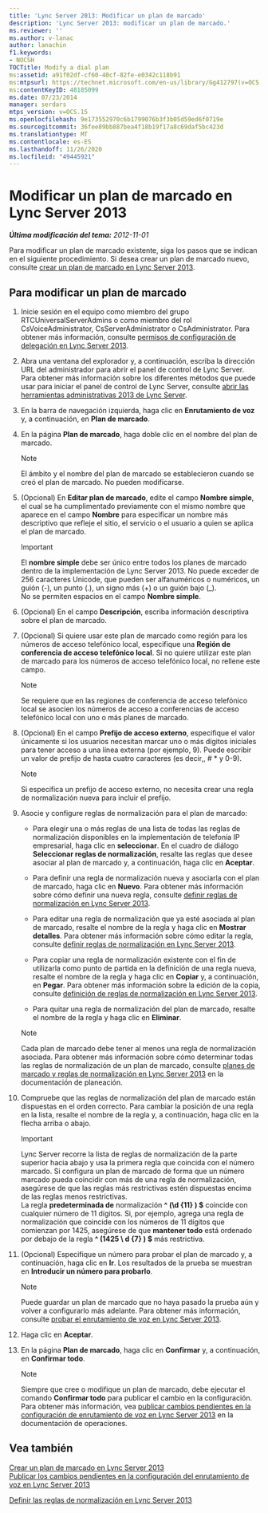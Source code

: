 ```yaml
---
title: 'Lync Server 2013: Modificar un plan de marcado'
description: 'Lync Server 2013: modificar un plan de marcado.'
ms.reviewer: ''
ms.author: v-lanac
author: lanachin
f1.keywords:
- NOCSH
TOCTitle: Modify a dial plan
ms:assetid: a91f02df-cf60-40cf-82fe-e0342c118b91
ms:mtpsurl: https://technet.microsoft.com/en-us/library/Gg412797(v=OCS.15)
ms:contentKeyID: 48185099
ms.date: 07/23/2014
manager: serdars
mtps_version: v=OCS.15
ms.openlocfilehash: 9e173552970c6b1799076b3f3b05d59ed6f0719e
ms.sourcegitcommit: 36fee89bb887bea4f18b19f17a8c69daf5bc423d
ms.translationtype: MT
ms.contentlocale: es-ES
ms.lasthandoff: 11/26/2020
ms.locfileid: "49445921"
---
```

# <a name="modify-a-dial-plan-in-lync-server-2013"></a>Modificar un plan de marcado en Lync Server 2013

<div data-xmlns="http://www.w3.org/1999/xhtml">

<div class="topic" data-xmlns="http://www.w3.org/1999/xhtml" data-msxsl="urn:schemas-microsoft-com:xslt" data-cs="https://msdn.microsoft.com/">

<div data-asp="https://msdn2.microsoft.com/asp">



</div>

<div id="mainSection">

<div id="mainBody">

<span> </span>

_**Última modificación del tema:** 2012-11-01_

Para modificar un plan de marcado existente, siga los pasos que se indican en el siguiente procedimiento. Si desea crear un plan de marcado nuevo, consulte [crear un plan de marcado en Lync Server 2013](lync-server-2013-create-a-dial-plan.md).

<div>

## <a name="to-modify-a-dial-plan"></a>Para modificar un plan de marcado

1.  Inicie sesión en el equipo como miembro del grupo RTCUniversalServerAdmins o como miembro del rol CsVoiceAdministrator, CsServerAdministrator o CsAdministrator. Para obtener más información, consulte [permisos de configuración de delegación en Lync Server 2013](lync-server-2013-delegate-setup-permissions.md).

2.  Abra una ventana del explorador y, a continuación, escriba la dirección URL del administrador para abrir el panel de control de Lync Server. Para obtener más información sobre los diferentes métodos que puede usar para iniciar el panel de control de Lync Server, consulte [abrir las herramientas administrativas 2013 de Lync Server](lync-server-2013-open-lync-server-administrative-tools.md).

3.  En la barra de navegación izquierda, haga clic en **Enrutamiento de voz** y, a continuación, en **Plan de marcado**.

4.  En la página **Plan de marcado**, haga doble clic en el nombre del plan de marcado.
    
    <div>
    

    > [!NOTE]  
    > El ámbito y el nombre del plan de marcado se establecieron cuando se creó el plan de marcado. No pueden modificarse.

    
    </div>

5.  (Opcional) En **Editar plan de marcado**, edite el campo **Nombre simple**, el cual se ha cumplimentado previamente con el mismo nombre que aparece en el campo **Nombre** para especificar un nombre más descriptivo que refleje el sitio, el servicio o el usuario a quien se aplica el plan de marcado.
    
    <div>
    

    > [!IMPORTANT]  
    > El <STRONG>nombre simple</STRONG> debe ser único entre todos los planes de marcado dentro de la implementación de Lync Server 2013. No puede exceder de 256 caracteres Unicode, que pueden ser alfanuméricos o numéricos, un guión (-), un punto (.), un signo más (+) o un guión bajo (_).<BR>No se permiten espacios en el campo <STRONG>Nombre simple</STRONG>.

    
    </div>

6.  (Opcional) En el campo **Descripción**, escriba información descriptiva sobre el plan de marcado.

7.  (Opcional) Si quiere usar este plan de marcado como región para los números de acceso telefónico local, especifique una **Región de conferencia de acceso telefónico local**. Si no quiere utilizar este plan de marcado para los números de acceso telefónico local, no rellene este campo.
    
    <div>
    

    > [!NOTE]  
    > Se requiere que en las regiones de conferencia de acceso telefónico local se asocien los números de acceso a conferencias de acceso telefónico local con uno o más planes de marcado.

    
    </div>

8.  (Opcional) En el campo **Prefijo de acceso externo**, especifique el valor únicamente si los usuarios necesitan marcar uno o más dígitos iniciales para tener acceso a una línea externa (por ejemplo, 9). Puede escribir un valor de prefijo de hasta cuatro caracteres (es decir,, \# \* y 0-9).
    
    <div>
    

    > [!NOTE]  
    > Si especifica un prefijo de acceso externo, no necesita crear una regla de normalización nueva para incluir el prefijo.

    
    </div>

9.  Asocie y configure reglas de normalización para el plan de marcado:
    
      - Para elegir una o más reglas de una lista de todas las reglas de normalización disponibles en la implementación de telefonía IP empresarial, haga clic en **seleccionar**. En el cuadro de diálogo **Seleccionar reglas de normalización**, resalte las reglas que desee asociar al plan de marcado y, a continuación, haga clic en **Aceptar**.
    
      - Para definir una regla de normalización nueva y asociarla con el plan de marcado, haga clic en **Nuevo**. Para obtener más información sobre cómo definir una nueva regla, consulte [definir reglas de normalización en Lync Server 2013](lync-server-2013-defining-normalization-rules.md).
    
      - Para editar una regla de normalización que ya esté asociada al plan de marcado, resalte el nombre de la regla y haga clic en **Mostrar detalles**. Para obtener más información sobre cómo editar la regla, consulte [definir reglas de normalización en Lync Server 2013](lync-server-2013-defining-normalization-rules.md).
    
      - Para copiar una regla de normalización existente con el fin de utilizarla como punto de partida en la definición de una regla nueva, resalte el nombre de la regla y haga clic en **Copiar** y, a continuación, en **Pegar**. Para obtener más información sobre la edición de la copia, consulte [definición de reglas de normalización en Lync Server 2013](lync-server-2013-defining-normalization-rules.md).
    
      - Para quitar una regla de normalización del plan de marcado, resalte el nombre de la regla y haga clic en **Eliminar**.
    
    <div>
    

    > [!NOTE]  
    > Cada plan de marcado debe tener al menos una regla de normalización asociada. Para obtener más información sobre cómo determinar todas las reglas de normalización de un plan de marcado, consulte <A href="lync-server-2013-dial-plans-and-normalization-rules.md">planes de marcado y reglas de normalización en Lync Server 2013</A> en la documentación de planeación.

    
    </div>

10. Compruebe que las reglas de normalización del plan de marcado están dispuestas en el orden correcto. Para cambiar la posición de una regla en la lista, resalte el nombre de la regla y, a continuación, haga clic en la flecha arriba o abajo.
    
    <div>
    

    > [!IMPORTANT]  
    > Lync Server recorre la lista de reglas de normalización de la parte superior hacia abajo y usa la primera regla que coincida con el número marcado. Si configura un plan de marcado de forma que un número marcado pueda coincidir con más de una regla de normalización, asegúrese de que las reglas más restrictivas estén dispuestas encima de las reglas menos restrictivas.<BR>La regla <STRONG>predeterminada de</STRONG> normalización <STRONG>^ (\d {11} ) $</STRONG> coincide con cualquier número de 11 dígitos. Si, por ejemplo, agrega una regla de normalización que coincide con los números de 11 dígitos que comienzan por 1425, asegúrese de que <STRONG>mantener todo</STRONG> está ordenado por debajo de la regla <STRONG>^ (1425 \ d {7} ) $</STRONG> más restrictiva.

    
    </div>

11. (Opcional) Especifique un número para probar el plan de marcado y, a continuación, haga clic en **Ir**. Los resultados de la prueba se muestran en **Introducir un número para probarlo**.
    
    <div>
    

    > [!NOTE]  
    > Puede guardar un plan de marcado que no haya pasado la prueba aún y volver a configurarlo más adelante. Para obtener más información, consulte <A href="lync-server-2013-test-voice-routing.md">probar el enrutamiento de voz en Lync Server 2013</A>.

    
    </div>

12. Haga clic en **Aceptar**.

13. En la página **Plan de marcado**, haga clic en **Confirmar** y, a continuación, en **Confirmar todo**.
    
    <div>
    

    > [!NOTE]  
    > Siempre que cree o modifique un plan de marcado, debe ejecutar el comando <STRONG>Confirmar todo</STRONG> para publicar el cambio en la configuración. Para obtener más información, vea <A href="lync-server-2013-publish-pending-changes-to-the-voice-routing-configuration.md">publicar cambios pendientes en la configuración de enrutamiento de voz en Lync Server 2013</A> en la documentación de operaciones.

    
    </div>

</div>

<div>

## <a name="see-also"></a>Vea también


[Crear un plan de marcado en Lync Server 2013](lync-server-2013-create-a-dial-plan.md)  
[Publicar los cambios pendientes en la configuración del enrutamiento de voz en Lync Server 2013](lync-server-2013-publish-pending-changes-to-the-voice-routing-configuration.md)  


[Definir las reglas de normalización en Lync Server 2013](lync-server-2013-defining-normalization-rules.md)  
  

</div>

</div>

<span> </span>

</div>

</div>

</div>

